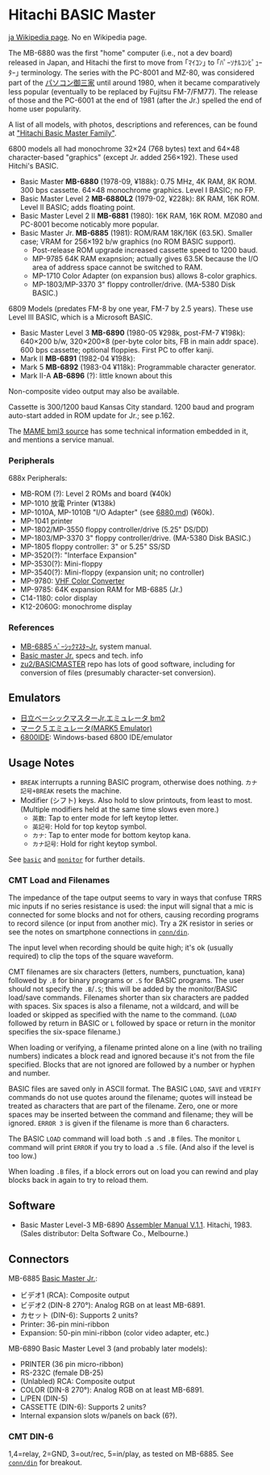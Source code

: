 Hitachi BASIC Master
====================

[ja Wikipedia page][wj-bm]. No en Wikipedia page.

The MB-6880 was the first "home" computer (i.e., not a dev board)
released in Japan, and Hitachi the first to move from ｢ﾏｲｺﾝ｣ to
｢ﾊﾟｰｿﾅﾙｺﾝﾋﾟｭｰﾀｰ｣ terminology. The series with the PC-8001 and MZ-80,
was considered part of the [パソコン御三家][gosanke] until around 1980,
when it became comparatively less popular (eventually to be replaced
by Fujitsu FM-7/FM77). The release of those and the PC-6001 at the end
of 1981 (after the Jr.) spelled the end of home user popularity.

A list of all models, with photos, descriptions and references, can be
found at ["Hitachi Basic Master Family"][randoc].

6800 models all had monochrome 32×24 (768 bytes) text and 64×48
character-based "graphics" (except Jr. added 256×192). These used
Hitchi's BASIC.

- Basic Master __MB-6880__ (1978-09, ¥188k): 0.75 MHz, 4K RAM, 8K ROM.
  300 bps cassette. 64×48 monochrome graphics. Level I BASIC; no FP.
- Basic Master Level 2 __MB-6880L2__ (1979-02, ¥228k): 8K RAM, 16K ROM.
  Level II BASIC; adds floating point.
- Basic Master Level 2 II __MB-6881__ (1980): 16K RAM, 16K ROM.
  MZ080 and PC-8001 become noticably more popular.
- Basic Master Jr. __MB-6885__ (1981): ROM/RAM 18K/16K (63.5K).
  Smaller case; VRAM for 256×192 b/w graphics (no ROM BASIC support).
  - Post-release ROM upgrade increased cassette speed to 1200 baud.
  - MP-9785 64K RAM exapnsion; actually gives 63.5K because the I/O area
    of address space cannot be switched to RAM.
  - MP-1710 Color Adapter (on expansion bus) allows 8-color graphics.
  - MP-1803/MP-3370 3" floppy controller/drive. (MA-5380 Disk BASIC.)

6809 Models (predates FM-8 by one year, FM-7 by 2.5 years). These use
Level III BASIC, which is a Microsoft BASIC.

- Basic Master Level 3 __MB-6890__ (1980-05 ¥298k, post-FM-7 ¥198k):
  640×200 b/w, 320×200×8 (per-byte color bits, FB in main addr space).
  600 bps cassette; optional floppies. First PC to offer kanji.
- Mark II __MB-6891__ (1982-04 ¥198k):
- Mark 5 __MB-6892__ (1983-04 ¥118k): Programmable character generator.
- Mark II-A __AB-6896__ (?): little known about this

Non-composite video output may also be available.

Cassette is 300/1200 baud Kansas City standard. 1200 baud and program
auto-start added in ROM update for Jr.; see p.162.

The [MAME bml3 source][mame] has some technical information embedded in it,
and mentions a service manual.

### Peripherals

688x Peripherals:
- MB-ROM (?): Level 2 ROMs and board (¥40k)
- MP-1010 放電 Printer (¥138k)
- MP-1010A, MP-1010B "I/O Adapter" (see [6880.md](6880.md)) (¥60k).
- MP-1041 printer
- MP-1802/MP-3550 floppy controller/drive (5.25" DS/DD)
- MP-1803/MP-3370 3" floppy controller/drive. (MA-5380 Disk BASIC.)
- MP-1805 floppy controller: 3" or 5.25" SS/SD
- MP-3520(?): "Interface Expansion"
- MP-3530(?): Mini-floppy
- MP-3540(?): Mini-floppy (expansion unit; no controller)
- MP-9780: [VHF Color Converter](./video.md)
- MP-9785: 64K expansion RAM for MB-6885 (Jr.)
- C14-1180: color display
- K12-2060G: monochrome display

### References

- [MB-6885 ﾍﾞｰｼｯｸﾏｽﾀｰJr.][ar-bmj] system manual.
- [Basic master Jr.][rash] specs and tech. info
- [zu2/BASICMASTER] repo has lots of good software, including
  for conversion of files (presumably character-set conversion).

## Emulators
- [日立ベーシックマスターJr.エミュレータ bm2][emu-bm2]
- [マーク５エミュレータ(MARK5 Emulator)][emu-mk5]
- [6800IDE][emu-6800ide]: Windows-based 6800 IDE/emulator


Usage Notes
-----------

- `BREAK` interrupts a running BASIC program, otherwise does nothing.
  `カナ記号+BREAK` resets the machine.
- Modifier (シフト) keys. Also hold to slow printouts, from least to most.
  (Multiple modifiers held at the same time slows even more.)
  - `英数`: Tap to enter mode for left keytop letter.
  - `英記号`: Hold for top keytop symbol.
  - `カナ`: Tap to enter mode for bottom keytop kana.
  - `カナ記号`: Hold for right keytop symbol.

See [`basic`](./basic.md) and [`monitor`](./monitor.md) for further details.

### CMT Load and Filenames

The impedance of the tape output seems to vary in ways that confuse TRRS
mic inputs if no series resistance is used: the input will signal that a
mic is connected for some blocks and not for others, causing recording
programs to record silence (or input from another mic). Try a 2K resistor
in series or see the notes on smartphone connections in
[`conn/din`](../conn/din.md).

The input level when recording should be quite high; it's ok (usually
required) to clip the tops of the square waveform.

CMT filenames are six characters (letters, numbers, punctuation, kana)
followed by `.B` for binary programs or `.S` for BASIC programs. The user
should not specify the `.B`/`.S`; this will be added by the monitor/BASIC
load/save commands. Filenames shorter than six characters are padded with
spaces. Six spaces is also a filename, not a wildcard, and will be loaded
or skipped as specified with the name to the command. (`LOAD` followed by
return in BASIC or `L` followed by space or return in the monitor specifies
the six-space filename.)

When loading or verifying, a filename printed alone on a line (with no
trailing numbers) indicates a block read and ignored because it's not
from the file specified. Blocks that are not ignored are followed by a
number or hyphen and number.

BASIC files are saved only in ASCII format. The BASIC `LOAD`, `SAVE` and
`VERIFY` commands do not use quotes around the filename; quotes will
instead be treated as characters that are part of the filename. Zero, one
or more spaces may be inserted between the command and filename; they will
be ignored. `ERROR 3` is given if the filename is more than 6 characters.

The BASIC `LOAD` command will load both `.S` and `.B` files. The monitor
`L` command will print `ERROR` if you try to load a `.S` file. (And also
if the level is too low.)

When loading `.B` files, if a block errors out on load you can rewind and
play blocks back in again to try to reload them.


Software
--------

- Basic Master Level-3 MB-6890 [Assembler Manual V.1.1][asm]. Hitachi,
  1983. (Sales distributor: Delta Software Co., Melbourne.)


Connectors
----------

MB-6885 [Basic Master Jr.][ar-bmj]:
- ビデオ1 (RCA): Composite output
- ビデオ2 (DIN-8 270°): Analog RGB on at least MB-6891.
- カセット (DIN-6): Supports 2 units?
- Printer: 36-pin mini-ribbon
- Expansion: 50-pin mini-ribbon (color video adapter, etc.)

MB-6890 Basic Master Level 3 (and probably later models):
- PRINTER (36 pin micro-ribbon)
- RS-232C (female DB-25)
- (Unlabled) RCA: Composite output
- COLOR (DIN-8 270°): Analog RGB on at least MB-6891.
- L/PEN (DIN-5)
- CASSETTE (DIN-6): Supports 2 units?
- Internal expansion slots w/panels on back (6?).

### CMT DIN-6

1,4=relay, 2=GND, 3=out/rec, 5=in/play, as tested on MB-6885.
See [`conn/din`](../conn/din.md#DIN-6) for breakout.



<!-------------------------------------------------------------------->
[ar-bmj]: https://archive.org/details/Hitachi_MB-6885_Basic_Master_Jr/
[gosanke]: https://ja.wikipedia.org/wiki/8ビット御三家
[mame]: https://github.com/mamedev/mame/blob/master/src/mame/hitachi/bml3.cpp
[randoc]: https://randoc.wordpress.com/2021/04/02/hitachi-basic-master-family/
[rash]: http://fuckin.rash.jp/wikihome/index.cgi/p6?page=Basic+Master+Jr.
[wj-bm]: https://ja.wikipedia.org/wiki/ベーシックマスター
[zu2/BASICMASTER]: https://github.com/zu2/BASICMASTER

[emu-6800ide]: http://www.hvrsoftware.com/6800emu.htm
[emu-bm2]: http://ver0.sakura.ne.jp/pc/index.html#bm2
[emu-mk5]: http://s-sasaji.ddo.jp/bml3mk5/

[asm]: https://archive.org/stream/Hitachi_Basic_Master_Level_3_MB-6890_Assembler_Manual_1983#page/n3/mode/1up
